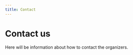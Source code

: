 ```yaml
---
title: Contact
---
```


# Contact us

Here will be information about how to contact the organizers.
